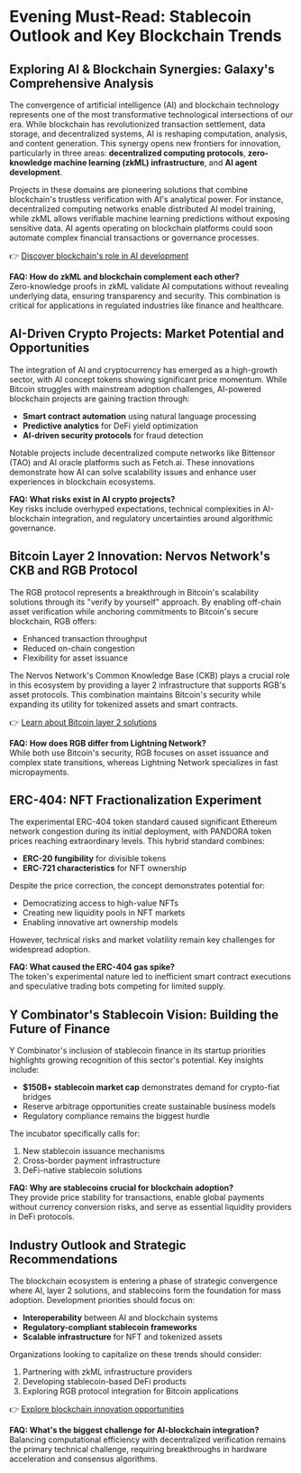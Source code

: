 # Evening Must-Read: Stablecoin Outlook and Key Blockchain Trends  

## Exploring AI & Blockchain Synergies: Galaxy's Comprehensive Analysis  

The convergence of artificial intelligence (AI) and blockchain technology represents one of the most transformative technological intersections of our era. While blockchain has revolutionized transaction settlement, data storage, and decentralized systems, AI is reshaping computation, analysis, and content generation. This synergy opens new frontiers for innovation, particularly in three areas: **decentralized computing protocols**, **zero-knowledge machine learning (zkML) infrastructure**, and **AI agent development**.  

Projects in these domains are pioneering solutions that combine blockchain's trustless verification with AI's analytical power. For instance, decentralized computing networks enable distributed AI model training, while zkML allows verifiable machine learning predictions without exposing sensitive data. AI agents operating on blockchain platforms could soon automate complex financial transactions or governance processes.  

👉 [Discover blockchain's role in AI development](https://bit.ly/okx-bonus)  

**FAQ: How do zkML and blockchain complement each other?**  
Zero-knowledge proofs in zkML validate AI computations without revealing underlying data, ensuring transparency and security. This combination is critical for applications in regulated industries like finance and healthcare.  

## AI-Driven Crypto Projects: Market Potential and Opportunities  

The integration of AI and cryptocurrency has emerged as a high-growth sector, with AI concept tokens showing significant price momentum. While Bitcoin struggles with mainstream adoption challenges, AI-powered blockchain projects are gaining traction through:  
- **Smart contract automation** using natural language processing  
- **Predictive analytics** for DeFi yield optimization  
- **AI-driven security protocols** for fraud detection  

Notable projects include decentralized compute networks like Bittensor (TAO) and AI oracle platforms such as Fetch.ai. These innovations demonstrate how AI can solve scalability issues and enhance user experiences in blockchain ecosystems.  

**FAQ: What risks exist in AI crypto projects?**  
Key risks include overhyped expectations, technical complexities in AI-blockchain integration, and regulatory uncertainties around algorithmic governance.  

## Bitcoin Layer 2 Innovation: Nervos Network's CKB and RGB Protocol  

The RGB protocol represents a breakthrough in Bitcoin's scalability solutions through its "verify by yourself" approach. By enabling off-chain asset verification while anchoring commitments to Bitcoin's secure blockchain, RGB offers:  
- Enhanced transaction throughput  
- Reduced on-chain congestion  
- Flexibility for asset issuance  

The Nervos Network's Common Knowledge Base (CKB) plays a crucial role in this ecosystem by providing a layer 2 infrastructure that supports RGB's asset protocols. This combination maintains Bitcoin's security while expanding its utility for tokenized assets and smart contracts.  

👉 [Learn about Bitcoin layer 2 solutions](https://bit.ly/okx-bonus)  

**FAQ: How does RGB differ from Lightning Network?**  
While both use Bitcoin's security, RGB focuses on asset issuance and complex state transitions, whereas Lightning Network specializes in fast micropayments.  

## ERC-404: NFT Fractionalization Experiment  

The experimental ERC-404 token standard caused significant Ethereum network congestion during its initial deployment, with PANDORA token prices reaching extraordinary levels. This hybrid standard combines:  
- **ERC-20 fungibility** for divisible tokens  
- **ERC-721 characteristics** for NFT ownership  

Despite the price correction, the concept demonstrates potential for:  
- Democratizing access to high-value NFTs  
- Creating new liquidity pools in NFT markets  
- Enabling innovative art ownership models  

However, technical risks and market volatility remain key challenges for widespread adoption.  

**FAQ: What caused the ERC-404 gas spike?**  
The token's experimental nature led to inefficient smart contract executions and speculative trading bots competing for limited supply.  

## Y Combinator's Stablecoin Vision: Building the Future of Finance  

Y Combinator's inclusion of stablecoin finance in its startup priorities highlights growing recognition of this sector's potential. Key insights include:  
- **$150B+ stablecoin market cap** demonstrates demand for crypto-fiat bridges  
- Reserve arbitrage opportunities create sustainable business models  
- Regulatory compliance remains the biggest hurdle  

The incubator specifically calls for:  
1. New stablecoin issuance mechanisms  
2. Cross-border payment infrastructure  
3. DeFi-native stablecoin solutions  

**FAQ: Why are stablecoins crucial for blockchain adoption?**  
They provide price stability for transactions, enable global payments without currency conversion risks, and serve as essential liquidity providers in DeFi protocols.  

## Industry Outlook and Strategic Recommendations  

The blockchain ecosystem is entering a phase of strategic convergence where AI, layer 2 solutions, and stablecoins form the foundation for mass adoption. Development priorities should focus on:  
- **Interoperability** between AI and blockchain systems  
- **Regulatory-compliant stablecoin frameworks**  
- **Scalable infrastructure** for NFT and tokenized assets  

Organizations looking to capitalize on these trends should consider:  
1. Partnering with zkML infrastructure providers  
2. Developing stablecoin-based DeFi products  
3. Exploring RGB protocol integration for Bitcoin applications  

👉 [Explore blockchain innovation opportunities](https://bit.ly/okx-bonus)  

**FAQ: What's the biggest challenge for AI-blockchain integration?**  
Balancing computational efficiency with decentralized verification remains the primary technical challenge, requiring breakthroughs in hardware acceleration and consensus algorithms.